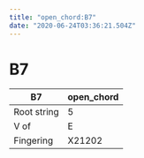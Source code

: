 ```yaml
---
title: "open_chord:B7"
date: "2020-06-24T03:36:21.504Z"
---
```


# B7
B7 | open_chord
--- | ---
Root string | 5
V of | E
Fingering | X21202

